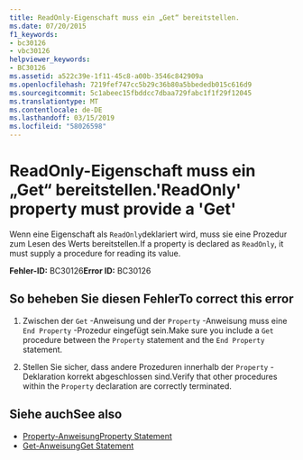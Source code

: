 ```yaml
---
title: ReadOnly-Eigenschaft muss ein „Get“ bereitstellen.
ms.date: 07/20/2015
f1_keywords:
- bc30126
- vbc30126
helpviewer_keywords:
- BC30126
ms.assetid: a522c39e-1f11-45c8-a00b-3546c842909a
ms.openlocfilehash: 7219fef747cc5b29c36b80a5bbededb015c616d9
ms.sourcegitcommit: 5c1abeec15fbddcc7dbaa729fabc1f1f29f12045
ms.translationtype: MT
ms.contentlocale: de-DE
ms.lasthandoff: 03/15/2019
ms.locfileid: "58026598"
---
```

# <a name="readonly-property-must-provide-a-get"></a><span data-ttu-id="005b1-102">ReadOnly-Eigenschaft muss ein „Get“ bereitstellen.</span><span class="sxs-lookup"><span data-stu-id="005b1-102">'ReadOnly' property must provide a 'Get'</span></span>
<span data-ttu-id="005b1-103">Wenn eine Eigenschaft als `ReadOnly`deklariert wird, muss sie eine Prozedur zum Lesen des Werts bereitstellen.</span><span class="sxs-lookup"><span data-stu-id="005b1-103">If a property is declared as `ReadOnly`, it must supply a procedure for reading its value.</span></span>  
  
 <span data-ttu-id="005b1-104">**Fehler-ID:** BC30126</span><span class="sxs-lookup"><span data-stu-id="005b1-104">**Error ID:** BC30126</span></span>  
  
## <a name="to-correct-this-error"></a><span data-ttu-id="005b1-105">So beheben Sie diesen Fehler</span><span class="sxs-lookup"><span data-stu-id="005b1-105">To correct this error</span></span>  
  
1.  <span data-ttu-id="005b1-106">Zwischen der `Get` -Anweisung und der `Property` -Anweisung muss eine `End Property` -Prozedur eingefügt sein.</span><span class="sxs-lookup"><span data-stu-id="005b1-106">Make sure you include a `Get` procedure between the `Property` statement and the `End Property` statement.</span></span>  
  
2.  <span data-ttu-id="005b1-107">Stellen Sie sicher, dass andere Prozeduren innerhalb der `Property` -Deklaration korrekt abgeschlossen sind.</span><span class="sxs-lookup"><span data-stu-id="005b1-107">Verify that other procedures within the `Property` declaration are correctly terminated.</span></span>  
  
## <a name="see-also"></a><span data-ttu-id="005b1-108">Siehe auch</span><span class="sxs-lookup"><span data-stu-id="005b1-108">See also</span></span>

- [<span data-ttu-id="005b1-109">Property-Anweisung</span><span class="sxs-lookup"><span data-stu-id="005b1-109">Property Statement</span></span>](../../visual-basic/language-reference/statements/property-statement.md)
- [<span data-ttu-id="005b1-110">Get-Anweisung</span><span class="sxs-lookup"><span data-stu-id="005b1-110">Get Statement</span></span>](../../visual-basic/language-reference/statements/get-statement.md)
